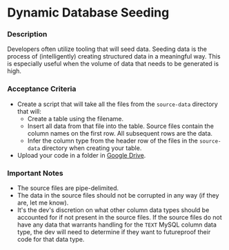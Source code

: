 # Dynamic Database Seeding

### Description

Developers often utilize tooling that will seed data. Seeding data is the process of (intelligently) creating structured data in a meaningful way. This is especially useful when the volume of data that needs to be generated is high.

### Acceptance Criteria
 - Create a script that will take all the files from the `source-data` directory that will:
   - Create a table using the filename.
   - Insert all data from that file into the table. Source files contain the column names on the first row. All subsequent rows are the data.
   - Infer the column type from the header row of the files in the `source-data` directory when creating your table.
 - Upload your code in a folder in [Google Drive](https://drive.google.com/drive/u/1/folders/1v123mHUvUbiy39T5oEtDpas4fz9PPYuz).

### Important Notes
 - The source files are pipe-delimited.
 - The data in the source files should not be corrupted in any way (if they are, let me know).
 - It's the dev's discretion on what other column data types should be accounted for if not present in the source files. If the source files do not have any data that warrants handling for the `TEXT` MySQL column data type, the dev will need to determine if they want to futureproof their code for that data type.
